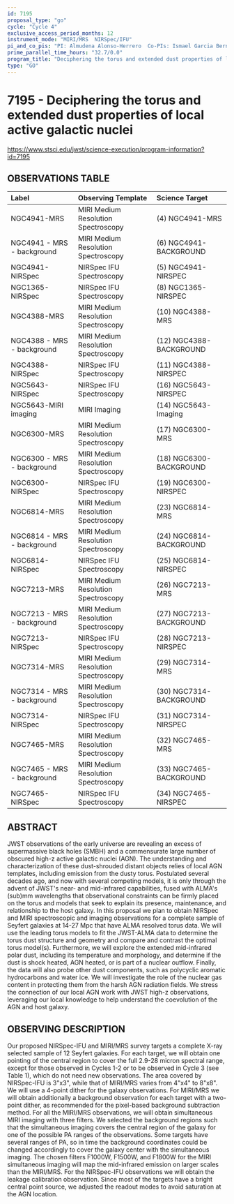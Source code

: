 ```yaml
---
id: 7195
proposal_type: "go"
cycle: "Cycle 4"
exclusive_access_period_months: 12
instrument_mode: "MIRI/MRS  NIRSpec/IFU"
pi_and_co_pis: "PI: Almudena Alonso-Herrero  Co-PIs: Ismael Garcia Bernete and Sebastian Hoenig"
prime_parallel_time_hours: "32.7/0.0"
program_title: "Deciphering the torus and extended dust properties of local active galactic nuclei"
type: "GO"
---
```

# 7195 - Deciphering the torus and extended dust properties of local active galactic nuclei
https://www.stsci.edu/jwst/science-execution/program-information?id=7195
## OBSERVATIONS TABLE
| Label                        | Observing Template               | Science Target           |
| :--------------------------- | :------------------------------- | :----------------------- |
| NGC4941-MRS                  | MIRI Medium Resolution Spectroscopy | (4) NGC4941-MRS          |
| NGC4941 - MRS - background   | MIRI Medium Resolution Spectroscopy | (6) NGC4941-BACKGROUND   |
| NGC4941- NIRSpec             | NIRSpec IFU Spectroscopy         | (5) NGC4941-NIRSPEC      |
| NGC1365- NIRSpec             | NIRSpec IFU Spectroscopy         | (8) NGC1365-NIRSPEC      |
| NGC4388-MRS                  | MIRI Medium Resolution Spectroscopy | (10) NGC4388-MRS         |
| NGC4388 - MRS - background   | MIRI Medium Resolution Spectroscopy | (12) NGC4388-BACKGROUND  |
| NGC4388- NIRSpec             | NIRSpec IFU Spectroscopy         | (11) NGC4388-NIRSPEC     |
| NGC5643- NIRSpec             | NIRSpec IFU Spectroscopy         | (16) NGC5643-NIRSPEC     |
| NGC5643-MIRI imaging         | MIRI Imaging                     | (14) NGC5643-Imaging     |
| NGC6300-MRS                  | MIRI Medium Resolution Spectroscopy | (17) NGC6300-MRS         |
| NGC6300 - MRS - background   | MIRI Medium Resolution Spectroscopy | (18) NGC6300-BACKGROUND  |
| NGC6300- NIRSpec             | NIRSpec IFU Spectroscopy         | (19) NGC6300-NIRSPEC     |
| NGC6814-MRS                  | MIRI Medium Resolution Spectroscopy | (23) NGC6814-MRS         |
| NGC6814 - MRS - background   | MIRI Medium Resolution Spectroscopy | (24) NGC6814-BACKGROUND  |
| NGC6814- NIRSpec             | NIRSpec IFU Spectroscopy         | (25) NGC6814-NIRSPEC     |
| NGC7213-MRS                  | MIRI Medium Resolution Spectroscopy | (26) NGC7213-MRS         |
| NGC7213 - MRS - background   | MIRI Medium Resolution Spectroscopy | (27) NGC7213-BACKGROUND  |
| NGC7213- NIRSpec             | NIRSpec IFU Spectroscopy         | (28) NGC7213-NIRSPEC     |
| NGC7314-MRS                  | MIRI Medium Resolution Spectroscopy | (29) NGC7314-MRS         |
| NGC7314 - MRS - background   | MIRI Medium Resolution Spectroscopy | (30) NGC7314-BACKGROUND  |
| NGC7314- NIRSpec             | NIRSpec IFU Spectroscopy         | (31) NGC7314-NIRSPEC     |
| NGC7465-MRS                  | MIRI Medium Resolution Spectroscopy | (32) NGC7465-MRS         |
| NGC7465 - MRS - background   | MIRI Medium Resolution Spectroscopy | (33) NGC7465-BACKGROUND  |
| NGC7465- NIRSpec             | NIRSpec IFU Spectroscopy         | (34) NGC7465-NIRSPEC     |

## ABSTRACT

JWST observations of the early universe are revealing an excess of supermassive black holes (SMBH) and a commensurate large number of obscured high-z active galactic nuclei (AGN). The understanding and characterization of these dust-shrouded distant objects relies of local AGN templates, including emission from the dusty torus. Postulated several decades ago, and now with several competing models, it is only through the advent of JWST's near- and mid-infrared capabilities, fused with ALMA's (sub)mm wavelengths that observational constraints can be firmly placed on the torus and models that seek to explain its presence, maintenance, and relationship to the host galaxy. In this proposal we plan to obtain NIRSpec and MIRI spectroscopic and imaging observations for a complete sample of Seyfert galaxies at 14-27 Mpc that have ALMA resolved torus data. We will use the leading torus models to fit the JWST-ALMA data to determine the torus dust structure and geometry and compare and contrast the optimal torus model(s). Furthermore, we will explore the extended mid-infrared polar dust, including its temperature and morphology, and determine if the dust is shock heated, AGN heated, or is part of a nuclear outflow. Finally, the data will also probe other dust components, such as polycyclic aromatic hydrocarbons and water ice. We will investigate the role of the nuclear gas content in protecting them from the harsh AGN radiation fields. We stress the connection of our local AGN work with JWST high-z observations, leveraging our local knowledge to help understand the coevolution of the AGN and host galaxy.

## OBSERVING DESCRIPTION

Our proposed NIRSpec-IFU and MIRI/MRS survey targets a complete X-ray selected sample of 12 Seyfert galaxies. For each target, we will obtain one pointing of the central region to cover the full 2.9-28 micron spectral range, except for those observed in Cycles 1-2 or to be observed in Cycle 3 (see Table 1), which do not need new observations. The area covered by NIRSpec-IFU is 3"x3", while that of MIRI/MRS varies from 4"x4" to 8"x8". We will use a 4-point dither for the galaxy observations. For MIRI/MRS we will obtain additionally a background observation for each target with a two-point dither, as recommended for the pixel-based background subtraction method. For all the MIRI/MRS observations, we will obtain simultaneous MIRI imaging with three filters. We selected the background regions such that the simultaneous imaging covers the central region of the galaxy for one of the possible PA ranges of the observations. Some targets have several ranges of PA, so in time the background coordinates could be changed accordingly to cover the galaxy center with the simultaneous imaging. The chosen filters F1000W, F1500W, and F1800W for the MIRI simultaneous imaging will map the mid-infrared emission on larger scales than the MIRI/MRS. For the NIRSpec-IFU observations we will obtain the leakage calibration observation. Since most of the targets have a bright central point source, we adjusted the readout modes to avoid saturation at the AGN location.
